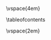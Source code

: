 <!-- 
    Intro slides (1 of 1): Table of contents (TOC).

    TOC is added manually (not using toc: true in YAML header), to add some flexibility:
    - To make the TOC look better on a slide, a space is added before and after it.
    - If the TOC is too long, you can split it to multiple slides or columns by using sections parameter.
-->

\vspace{4em}

\tableofcontents

<!-- 
\tableofcontents[sections=1-5]  
---
\tableofcontents[sections=6-10] 
-->

\vspace{2em}
